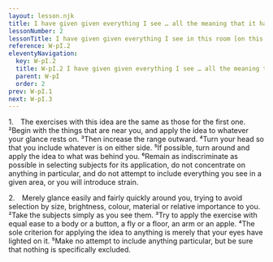 ```yaml
---
layout: lesson.njk
title: I have given given everything I see … all the meaning that it has for me
lessonNumber: 2
lessonTitle: I have given given everything I see in this room [on this street, from this window, in this place] all the meaning that it has for me.
reference: W-pI.2
eleventyNavigation:
  key: W-pI.2
  title: W-pI.2 I have given given everything I see … all the meaning that it has for me
  parent: W-pI
  order: 2
prev: W-pI.1
next: W-pI.3
---
```


1. The exercises with this idea are the same as those for the first one. 
²Begin with the things that are near you, and apply the idea to whatever your glance rests on. 
³Then increase the range outward. 
⁴Turn your head so that you include whatever is on either side. 
⁵If possible, turn around and apply the idea to what was behind you. 
⁶Remain as indiscriminate as possible in selecting subjects for its application, do not concentrate on anything in particular, and do not attempt to include everything you see in a given area, or you will introduce strain.

2. Merely glance easily and fairly quickly around you, trying to avoid selection by size, brightness, colour, material or relative importance to you. 
²Take the subjects simply as you see them. 
³Try to apply the exercise with equal ease to a body or a button, a fly or a floor, an arm or an apple. 
⁴The sole criterion for applying the idea to anything is merely that your eyes have lighted on it. 
⁵Make no attempt to include anything particular, but be sure that nothing is specifically excluded.
